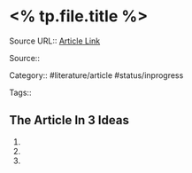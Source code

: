 # <% tp.file.title %>

Source URL:: [Article Link]()

Source:: 

Category:: #literature/article #status/inprogress 

Tags:: 

## The Article In 3 Ideas
1. 
2. 
3.